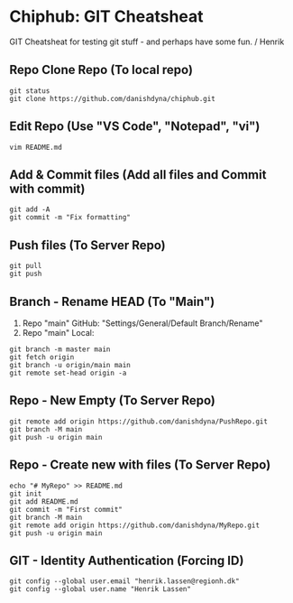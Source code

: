 # Chiphub: GIT Cheatsheat

GIT Cheatsheat for testing git stuff - and perhaps have some fun.
/ Henrik

## Repo Clone Repo (To local repo)
```
git status
git clone https://github.com/danishdyna/chiphub.git
```
## Edit Repo (Use "VS Code", "Notepad", "vi")
```
vim README.md
```
## Add & Commit files (Add all files and Commit with commit)
```
git add -A
git commit -m "Fix formatting"
```
## Push files (To Server Repo)
```
git pull
git push
```
## Branch - Rename HEAD (To "Main")
1) Repo "main" GitHub: "Settings/General/Default Branch/Rename"
2) Repo "main" Local:
```
git branch -m master main
git fetch origin
git branch -u origin/main main
git remote set-head origin -a
```
## Repo - New Empty (To Server Repo)
```
git remote add origin https://github.com/danishdyna/PushRepo.git
git branch -M main
git push -u origin main
```
## Repo - Create new with files (To Server Repo)
```
echo "# MyRepo" >> README.md
git init
git add README.md
git commit -m "First commit"
git branch -M main
git remote add origin https://github.com/danishdyna/MyRepo.git
git push -u origin main
```
## GIT - Identity Authentication (Forcing ID)
```
git config --global user.email "henrik.lassen@regionh.dk"
git config --global user.name "Henrik Lassen"   
```
